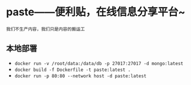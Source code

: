 # paste——便利贴，在线信息分享平台~

`我们不生产内容，我们只是内容的搬运工`

## 本地部署

- `docker run -v /root/data:/data/db -p 27017:27017 -d mongo:latest`
- `docker build -f Dockerfile -t paste:latest .`
- `docker run -p 80:80 --network host -d paste:latest`
